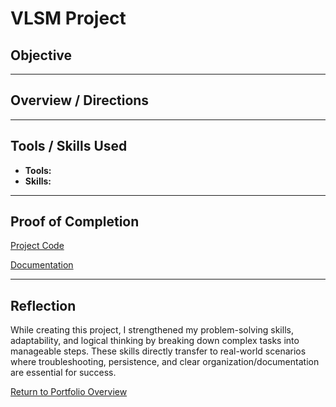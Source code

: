 # VLSM Project

## Objective


---

## Overview / Directions


---

## Tools / Skills Used
- **Tools:** 
- **Skills:** 

---

## Proof of Completion
[Project Code](./Final_Project.py)

[Documentation](./CIS156_Final_Project_Documentation.docx)

---

## Reflection
While creating this project, I strengthened my problem-solving skills, adaptability, and logical thinking by breaking down complex tasks into manageable steps. These skills directly transfer to real-world scenarios where troubleshooting, persistence, and clear organization/documentation are essential for success.

[Return to Portfolio Overview](./..)
